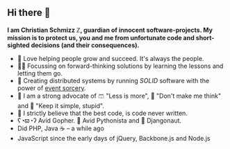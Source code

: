 ## Hi there 👋

**I am Christian Schmizz ℤ, guardian of innocent software-projects. My mission is to protect us, you and me from unfortunate code and short-sighted decisions (and their consequences).**

- 🌱 Love helping people grow and succeed.  It's always the people. 
- 🧑‍🏫 Focussing on forward-thinking solutions by learning the lessons and letting them go.
- 🗿 Creating distributed systems by running *SOLID* software with the power of [event sorcery][es].
- 🫥 I am a strong advocate of 🩳 "Less is more", 🧠 "Don't make me think" and 🧟 "Keep it simple, stupid". 
- 🫙 I strictly believe that the best code, is code never written.
- ʕ◔ϖ◔ʔ Avid Gopher. 🐍 Avid Pythonista and 🦄 Djangonaut.
- Did PHP, Java ☕️ – a while ago
- JavaScript since the early days of jQuery, Backbone.js and Node.js

[es]: https://de.wikipedia.org/wiki/Event_Sourcing
